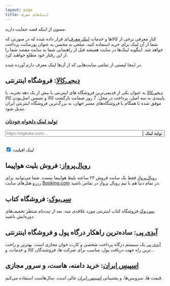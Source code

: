 ```yaml
---
layout: page
title: لینک‌های معرف
---
```

ممنون از اینکه قصد حمایت دارید.

کنار معرفی برخی از کالاها و خدمات [لینک معرف‌](https://fa.wikipedia.org/wiki/%D9%81%D8%B1%D9%88%D8%B4_%D8%B1%D8%A7%D8%A8%D8%B7%D9%87%E2%80%8C%D8%A7%DB%8C)ای قرار داده شده که در صورتی که شما از آن لینک برای خرید استفاده کنید، مبلغی به محسن به عنوان پورسانت پرداخت خواهد شد. اینگونه لینک‌ها در سایت همیشه قبل از راهنمایی شما به سایت مقصد شما را از این رفتار خود مطلع خواهند کرد.

در اینجا لیستی از تمامی سایت‌هایی که از آن‌ها لینک معرف دارم آورده شده.

## [دیجی‌کالا](https://affstat.adro.co/click/169768e2-8920-4a25-a90b-de97baf7dc48/aHR0cHM6Ly93d3cuZGlnaWthbGEuY29t): فروشگاه اینترنتی

[دیجی‌کالا](https://affstat.adro.co/click/169768e2-8920-4a25-a90b-de97baf7dc48/aHR0cHM6Ly93d3cuZGlnaWthbGEuY29t) به عنوان یکی از قدیمی‌ترین فروشگاه های اینترنتی با بیش از یک دهه تجربه، با پایبندی به سه اصل، پرداخت در محل، 7 روز ضمانت بازگشت کالا و تضمین اصل‌بودن کالا موفق شده تا همگام با فروشگاه‌های معتبر جهان، به بزرگ‌ترین فروشگاه اینترنتی ایران تبدیل شود.

### [تولید لینک دلخواه خودتان](/buy/digikala)

<form onsubmit="encode(event)" style="display: flex; direction: ltr;">
<input type="text" style="flex: 2;" placeholder="https://digikala.com/..." id="url" value="">
<input type="submit" style="" value="تولید لینک">
</form>
<div>
<br>
<input type="checkbox" id="affiliate_checkbox" checked>
<label for="affiliate_checkbox"> لینک افیلیت</label><br>
<ul id="afflinks"></ul>
</div>
<script async type="text/javascript" src="/assets/affiliate.js"></script>

## [رویال‌پرواز](http://royalparvaz.com): فروش بلیت هواپیما

[رویال‌پرواز](http://royalparvaz.com) فقط یک سایت فروش ۲۴ ساعته بلیط هواپیما نیست. شما می‌توانید برای رزرو هتل‌های سایت [Booking.com](https://www.booking.com/) در تمام دنیا هم با تیم رویال پرواز در تماس باشید.

## [سی‌بوک](/buy/30book): فروشگاه کتاب

[سی‌بوک](/buy/30book) فروشگاه کتاب اینترنتی مورد علاقه‌ی منه. بعد از ثبت‌نام منتظر تخفیف‌های دوره‌ایش باشید.

## [آیدی پی](http://mehsen.ir/buy/idpay): ساده‌ترین راهکار درگاه پول و فروشگاه اینترنتی

[آیدی پی](/buy/idpay) یک سیستم درگاه پرداخت شخصی و کارت خوان مجازی است. بهترین و راحت ترین راه جهت دریافت پول، مناسب برای شرکت ها، فروشندگان کالا و خدمات، و... 

## [اسپیس ایران](http://mehsen.ir/buy/spaceiran): خرید دامنه، هاست، و سرور مجازی

قیمت ها، سرویس‌ها، و پشتیبانی [اسپیس ایران](/buy/spaceiran) عالی است. سال‌هاست استفاده می‌کنم.


